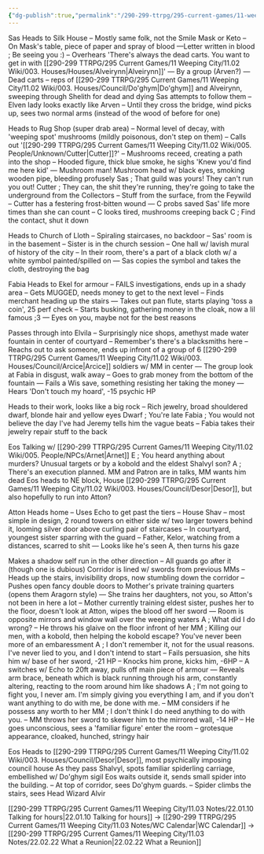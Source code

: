 ```yaml
---
{"dg-publish":true,"permalink":"/290-299-ttrpg/295-current-games/11-weeping-city/11-03-notes/22-02-18-mommy-issues/","dgHomeLink":true,"dgPassFrontmatter":false,"dgShowBacklinks":true,"dgShowLocalGraph":false,"dgShowInlineTitle":true}
---
```



Sas
Heads to Silk House
– Mostly same folk, not the Smile Mask or Keto
– On Mask's table, piece of paper and spray of blood
—Letter written in blood ; Be seeing you :)
– Overhears 'There's always the dead carts. You want to get in with [[290-299 TTRPG/295 Current Games/11 Weeping City/11.02 Wiki/003. Houses/Houses/Alveirynn|Alveirynn]]'
— By a group (Arven?)
— Dead carts – reps of [[290-299 TTRPG/295 Current Games/11 Weeping City/11.02 Wiki/003. Houses/Council/Do'ghym|Do'ghym]] and Alveirynn, sweeping through Shelith for dead and dying
Sas attempts to follow them
– Elven lady looks exactly like Arven
– Until they cross the bridge, wind picks up, sees two normal arms (instead of the wood of before for one)

Heads to Rug Shop (super drab area)
– Normal level of decay, with 'weeping spot' mushrooms (mildly poisonous, don't step on them)
– Calls out '[[290-299 TTRPG/295 Current Games/11 Weeping City/11.02 Wiki/005. People/Unknown/Cutter|Cutter]]?'
– Mushrooms receed, creating a path into the shop
– Hooded figure, thick blue smoke, he sighs 'Knew you'd find me here kid'
— Mushroom man! Mushroom head w/ black eyes, smoking wooden pipe, bleeding profusely
Sas ; That guild was yours! They can't run you out!
Cutter ; They can, the shit they're running, they're going to take the underground from the Collectors
– Stuff from the surface, from the Feywild
– Cutter has a festering frost-bitten wound
— C probs saved Sas' life more times than she can count
– C looks tired, mushrooms creeping back
C ; Find the contact, shut it down

Heads to Church of Lloth
– Spiraling staircases, no backdoor
– Sas' room is in the basement
– Sister is in the church session
– One hall w/ lavish mural of history of the city
– In their room, there's a part of a black cloth w/ a white symbol painted/spilled on
— Sas copies the symbol and takes the cloth, destroying the bag

Fabia
Heads to Ekel for armour
– FAILS investigations, ends up in a shady area
– Gets MUGGED, needs money to get to the next level
– Finds merchant heading up the stairs
— Takes out pan flute, starts playing 'toss a coin', 25 perf check
– Starts busking, gathering money in the cloak, now a lil famous ;3
— Eyes on you, maybe not for the best reasons

Passes through into Elvila
– Surprisingly nice shops, amethyst made water fountain in center of courtyard
– Remember's there's a blacksmiths here
– Reachs out to ask someone, ends up infront of a group of 6 [[290-299 TTRPG/295 Current Games/11 Weeping City/11.02 Wiki/003. Houses/Council/Arcice|Arcice]] soldiers w/ MM in center
— The group look at Fabia in disgust, walk away
– Goes to grab money from the bottom of the fountain
— Fails a Wis save, something resisting her taking the money
— Hears 'Don't touch my hoard', -15 psychic HP

Heads to their work, looks like a big rock
– Rich jewelry, broad shouldered dwarf, blonde hair and yellow eyes
Dwarf ; You're late
Fabia ; You would not believe the day I've had
Jeremy tells him the vague beats
– Fabia takes their jewelry repair stuff to the back

Eos
Talking w/ [[290-299 TTRPG/295 Current Games/11 Weeping City/11.02 Wiki/005. People/NPCs/Arnet|Arnet]]
E ; You heard anything about murders? Unusual targets or by a kobold and the eldest Shalvyl son?
A ; There's an execution planned. MM and Patron are in talks, MM wants him dead
Eos heads to NE block, House [[290-299 TTRPG/295 Current Games/11 Weeping City/11.02 Wiki/003. Houses/Council/Desor|Desor]], but also hopefully to run into Atton?

Atton
Heads home
– Uses Echo to get past the tiers
– House Shav – most simple in design, 2 round towers on either side w/ two larger towers behind it, looming silver door above curling pair of staircases
– In courtyard, youngest sister sparring with the guard
– Father, Kelor, watching from a distances, scarred to shit
— Looks like he's seen A, then turns his gaze

Makes a shadow self run in the other direction
– All guards go after it (though one is dubious)
Corridor is lined w/ swords from previous MMs
– Heads up the stairs, invisibility drops, now stumbling down the corridor
– Pushes open fancy double doors to Mother's private training quarters (opens them Aragorn style)
— She trains her daughters, not you, so Atton's not been in here a lot
– Mother currently training eldest sister, pushes her to the floor, doesn't look at Atton, wipes the blood off her sword
— Room is opposite mirrors and window wall over the weeping waters
A ; What did I do wrong?
– He throws his glaive on the floor infront of her
MM ; Killing our men, with a kobold, then helping the kobold escape? You've never been more of an embaressment
A ; I don't remember it, not for the usual reasons. I've never lied to you, and I don't intend to start
– Fails persuasion, she hits him w/ base of her sword, -21 HP
– Knocks him prone, kicks him, -6HP
– A switches w/ Echo to 20ft away, pulls off main piece of armour
— Reveals arm brace, beneath which is black running through his arm, constantly altering, reacting to the room around him like shadows
A ; I'm not going to fight you, I never am. I'm simply giving you everything I am, and if you don't want anything to do with me, be done with me.
– MM considers if he possess any worth to her
MM ; I don't think I do need anything to do with you.
– MM throws her sword to skewer him to the mirrored wall, -14 HP
– He goes unconscious, sees a 'familiar figure' enter the room – grotesque appearance, cloaked, hunched, stringy hair

Eos
Heads to [[290-299 TTRPG/295 Current Games/11 Weeping City/11.02 Wiki/003. Houses/Council/Desor|Desor]], most psychically imposing council house
As they pass Shalvyl, spots familiar spiderling carriage, embellished w/ Do'ghym sigil
Eos waits outside it, sends small spider into the building.
– At top of corridor, sees Do'ghym guards.
– Spider climbs the stairs, sees Head Wizard Alvir

[[290-299 TTRPG/295 Current Games/11 Weeping City/11.03 Notes/22.01.10 Talking for hours|22.01.10 Talking for hours]] -> [[290-299 TTRPG/295 Current Games/11 Weeping City/11.03 Notes/WC Calendar|WC Calendar]] -> [[290-299 TTRPG/295 Current Games/11 Weeping City/11.03 Notes/22.02.22 What a Reunion|22.02.22 What a Reunion]]
